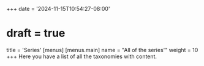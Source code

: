 +++
date = '2024-11-15T10:54:27-08:00'
# draft = true
title = 'Series'
[menus]
  [menus.main]
    name = "All of the series'"
    weight = 10
+++
Here you have a list of all the taxonomies with content.